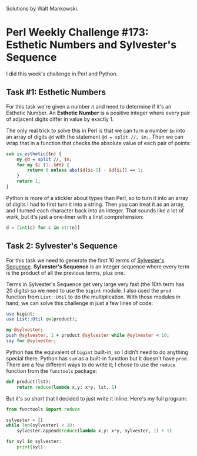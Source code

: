 Solutions by Walt Mankowski.

# Perl Weekly Challenge #173: Esthetic Numbers and Sylvester's Sequence

I did this week's challenge in Perl and Python.

## Task #1: Esthetic Numbers

For this task we're given a number _n_ and need to determine if it's an Esthetic Number. An **Esthetic Number** is a positive integer where every pair of adjacent digits differ in value by exactly 1.

The only real trick to solve this in Perl is that we can turn a number `$n` into an array of digits `@d` with the statement `@d = split //, $n;`. Then we can wrap that in a function that checks the absolute value of each pair of points:

```perl
sub is_esthetic($n) {
    my @d = split //, $n;
    for my $i (1..$#d) {
        return 0 unless abs($d[$i-1] - $d[$i]) == 1;
    }
    return 1;
}
```

Python is more of a stickler about types than Perl, so to turn it into an array of digits I had to first turn it into a string. Then you can treat it as an array, and I turned each character back into an integer. That sounds like a lot of work, but it's just a one-liner with a linst comprehension:

```python
d = [int(c) for c in str(n)]
```

## Task 2: Sylvester's Sequence

For this task we need to generate the first 10 terms of [Sylvester's Sequence](https://en.wikipedia.org/wiki/Sylvester%27s_sequence). **Sylvester's Sequence** is an integer sequence where every term is the product of all the previous terms, plus one.

Terms in Sylvester's Sequence get very large very fast (the 10th term has 20 digits) so we need to use the `bigint` module. I also used the `prod` function from `List::Util` to do the multiplication. With those modules in hand, we can solve this challenge in just a few lines of code:

```perl
use bigint;
use List::Util qw(product);

my @sylvester;
push @sylvester, 1 + product @sylvester while @sylvester < 10;
say for @sylvester;
```

Python has the equivalent of `bigint` built-in, so I didn't need to do anything special there. Python has `sum` as a built-in function but it doesn't have `prod`. There are a few different ways to do write it; I chose to use the `reduce` function from the `functools` package:

```python
def product(lst):
    return reduce(lambda x,y: x*y, lst, 1)
```

But it's so short that I decided to just write it inline. Here's my full program:

```python
from functools import reduce

sylvester = []
while len(sylvester) < 10:
    sylvester.append(reduce(lambda x,y: x*y, sylvester, 1) + 1)

for syl in sylvester:
    print(syl)
```
